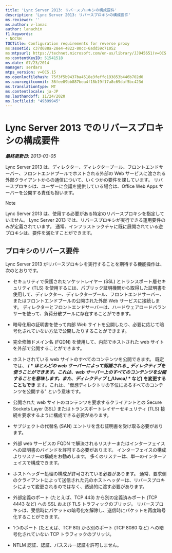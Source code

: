 ```yaml
---
title: 'Lync Server 2013: リバースプロキシの構成要件'
description: 'Lync Server 2013: リバースプロキシの構成要件'
ms.reviewer: ''
ms.author: v-lanac
author: lanachin
f1.keywords:
- NOCSH
TOCTitle: Configuration requirements for reverse proxy
ms:assetid: c37d688a-28e4-4822-80cc-6add59c71052
ms:mtpsurl: https://technet.microsoft.com/en-us/library/JJ945651(v=OCS.15)
ms:contentKeyID: 51541518
ms.date: 07/23/2014
manager: serdars
mtps_version: v=OCS.15
ms.openlocfilehash: 75f3f5b9437ba4518e3feffc193853b446b702d0
ms.sourcegitcommit: 36fee89bb887bea4f18b19f17a8c69daf5bc423d
ms.translationtype: MT
ms.contentlocale: ja-JP
ms.lasthandoff: 11/24/2020
ms.locfileid: "49399945"
---
```

# <a name="configuration-requirements-for-reverse-proxy-in-lync-server-2013"></a>Lync Server 2013 でのリバースプロキシの構成要件

<div data-xmlns="http://www.w3.org/1999/xhtml">

<div class="topic" data-xmlns="http://www.w3.org/1999/xhtml" data-msxsl="urn:schemas-microsoft-com:xslt" data-cs="https://msdn.microsoft.com/">

<div data-asp="https://msdn2.microsoft.com/asp">



</div>

<div id="mainSection">

<div id="mainBody">

<span> </span>

_**最終更新日:** 2013-03-05_

Lync Server 2013 は、ディレクター、ディレクタープール、フロントエンドサーバー、フロントエンドプールでホストされる外部の Web サービスに渡される外部クライアントからの通信について、いくつかの要件を課しています。 リバースプロキシは、ユーザーに会議を提供している場合は、Office Web Apps サーバーを公開する責任も担います。

<div>


> [!NOTE]  
> Lync Server 2013 は、使用する必要がある特定のリバースプロキシを指定していません。 Lync Server 2013 では、リバースプロキシが実行できる運用要件のみが定義されています。 通常、インフラストラクチャに既に展開されている逆プロキシは、要件を満たすことができます。



</div>

<div>

## <a name="reverse-proxy-requirements"></a>プロキシのリバース要件

Lync Server 2013 がリバースプロキシを実行することを期待する機能操作は、次のとおりです。

  - セキュリティで保護されたソケットレイヤー (SSL) とトランスポート層セキュリティ (TLS) を使用するには、パブリック証明機関から取得した証明書を使用して、ディレクター、ディレクタープール、フロントエンドサーバー、またはフロントエンドプールの公開された外部 Web サービスに接続します。 ディレクターとフロントエンドサーバーは、ハードウェアロードバランサーを使って、負荷分散プールに存在することができます。

  - 暗号化用の証明書を使って内部 Web サイトを公開したり、必要に応じて暗号化されていない方法で公開したりすることができます。

  - 完全修飾ドメイン名 (FQDN) を使用して、内部でホストされた web サイトを外部で公開することができます。

  - ホストされている web サイトのすべてのコンテンツを公開できます。 既定では、 **/ \* *ほとんどの web サーバーによって認識される _ ディレクティブを使うことができます。これは、web サーバー上のすべてのコンテンツを公開することを意味します。また、ディレクティブ (_*/Uwca/ \* など) を変更することもでき** ます。これは、"仮想ディレクトリの下位にあるすべてのコンテンツを公開する" という意味です。

  - 公開された web サイトのコンテンツを要求するクライアントとの Secure Sockets Layer (SSL) またはトランスポートレイヤーセキュリティ (TLS) 接続を要求するように構成できる必要があります。

  - サブジェクトの代替名 (SAN) エントリを含む証明書を受け取る必要があります。

  - 外部 web サービスの FQDN で解決されるリスナーまたはインターフェイスへの証明書のバインドを許可する必要があります。 インターフェイスの構成よりリスナーの構成をお勧めします。 多くのリスナーは、単一のインターフェイスで構成できます。

  - ホストヘッダー処理の構成が許可されている必要があります。 通常、要求側のクライアントによって送信された元のホストヘッダーは、リバースプロキシによって変更されるのではなく、透過的に渡す必要があります。

  - 外部定義のポート (たとえば、TCP 443) から別の定義済みポート (TCP 4443 など) への SSL および TLS トラフィックのブリッジ。 リバースプロキシは、受信時にパケットの暗号化を解除し、送信時にパケットを再度暗号化することができます。

  - 1つのポート (たとえば、TCP 80) から別のポート (TCP 8080 など) への暗号化されていない TCP トラフィックのブリッジ。

  - NTLM 認証、認証、パススルー認証を許可しません。

</div>

</div>

<span> </span>

</div>

</div>

</div>

